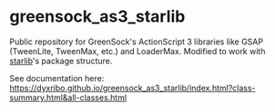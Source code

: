greensock_as3_starlib
=============

Public repository for GreenSock's ActionScript 3 libraries like GSAP (TweenLite, TweenMax, etc.) and LoaderMax. Modified to work with [starlib](https://github.com/blaxstar/starlib)'s package structure.

See documentation here: https://dyxribo.github.io/greensock_as3_starlib/index.html?class-summary.html&all-classes.html

